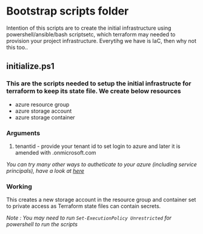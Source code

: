 # Bootstrap scripts folder
Intention of this scripts are to create the initial infrastructure using powershell/ansible/bash scriptsetc, which terraform may needed to provision your project infrastructure. Everytihg we have is IaC, then why not this too..
## initialize.ps1
### This are the scripts needed to setup the initial infrastructe for terraform to keep its state file. We create below resources
* azure resource group
* azure storage account
* azure storage container
### Arguments
1. tenantid - provide your tenant id to set login to azure and later it is amended with .onmicrosoft.com

_You can try many other ways to autheticate to your azure (including service principals), have a look at [here](https://docs.microsoft.com/en-us/cli/azure/authenticate-azure-cli)_
### Working
This creates a new storage account in the resource group and container set to private access as Terraform state files can contain secrets.

 _Note : You may need to run `Set-ExecutionPolicy Unrestricted` for powershell to run the scripts_
